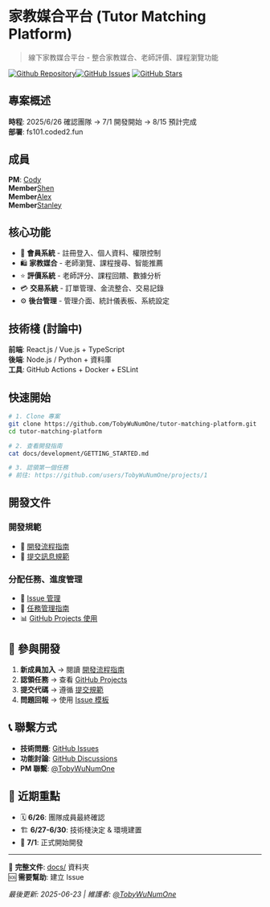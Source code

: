 
# 家教媒合平台 (Tutor Matching Platform)

> 線下家教媒合平台 - 整合家教媒合、老師評價、課程瀏覽功能

[![Github Repository](https://img.shields.io/github/repo-size/TobyWuNumOne/tutor-matching-platform)](https://github.com/TobyWuNumOne/tutor-matching-platform)[![GitHub Issues](https://img.shields.io/github/issues/TobyWuNumOne/tutor-matching-platform)](https://github.com/TobyWuNumOne/tutor-matching-platform/issues)
[![GitHub Stars](https://img.shields.io/github/stars/TobyWuNumOne/tutor-matching-platform)](https://github.com/TobyWuNumOne/tutor-matching-platform/stargazers)

## 專案概述

**時程**: 2025/6/26 確認團隊 → 7/1 開發開始 → 8/15 預計完成  
**部署**: fs101.coded2.fun  

## 成員

**PM**: [Cody](https://github.com/TobyWuNumOne)</br>
**Member**[Shen](https://github.com/Shen880421)</br>
**Member**[Alex](https://github.com/alexlin1127)</br>
**Member**[Stanley](https://github.com/)</br>

## 核心功能

- 🔐 **會員系統** - 註冊登入、個人資料、權限控制
- 🛍️ **家教媒合** - 老師瀏覽、課程搜尋、智能推薦
- ⭐ **評價系統** - 老師評分、課程回饋、數據分析
- 💳 **交易系統** - 訂單管理、金流整合、交易記錄
- ⚙️ **後台管理** - 管理介面、統計儀表板、系統設定

## 技術棧 (討論中)

**前端**: React.js / Vue.js + TypeScript  
**後端**: Node.js / Python + 資料庫  
**工具**: GitHub Actions + Docker + ESLint

## 快速開始

```bash
# 1. Clone 專案
git clone https://github.com/TobyWuNumOne/tutor-matching-platform.git
cd tutor-matching-platform

# 2. 查看開發指南
cat docs/development/GETTING_STARTED.md

# 3. 認領第一個任務
# 前往: https://github.com/users/TobyWuNumOne/projects/1
```

## 開發文件

### 開發規範

- 📖 [開發流程指南](docs/development/WORKFLOW.md)
- 💬 [提交訊息規範](docs/development/COMMIT_GUIDE.md)

### 分配任務、進度管理

- 🐛 [Issue 管理](docs/development/ISSUE_GUIDE.md)
- 🎯 [任務管理指南](docs/development/TASK_MANAGEMENT.md)
- 📊 [GitHub Projects 使用](docs/development/GITHUB_PROJECTS.md)

## 🤝 參與開發

1. **新成員加入** → 閱讀 [開發流程指南](docs/development/WORKFLOW.md)
2. **認領任務** → 查看 [GitHub Projects](https://github.com/users/TobyWuNumOne/projects/1)
3. **提交代碼** → 遵循 [提交規範](docs/development/COMMIT_GUIDE.md)
4. **問題回報** → 使用 [Issue 模板](https://github.com/TobyWuNumOne/tutor-matching-platform/issues/new/choose)

## 📞 聯繫方式

- **技術問題**: [GitHub Issues](https://github.com/TobyWuNumOne/tutor-matching-platform/issues)
- **功能討論**: [GitHub Discussions](https://github.com/TobyWuNumOne/tutor-matching-platform/discussions)  
- **PM 聯繫**: [@TobyWuNumOne](https://github.com/TobyWuNumOne)

## 📅 近期重點

- 🗓 **6/26**: 團隊成員最終確認
- 🏗️ **6/27-6/30**: 技術棧決定 & 環境建置
- 🚀 **7/1**: 正式開始開發

---

📖 **完整文件**: [docs/](docs/) 資料夾  
🆘 **需要幫助**: 建立 Issue

*最後更新: 2025-06-23 | 維護者: [@TobyWuNumOne](https://github.com/TobyWuNumOne)*
